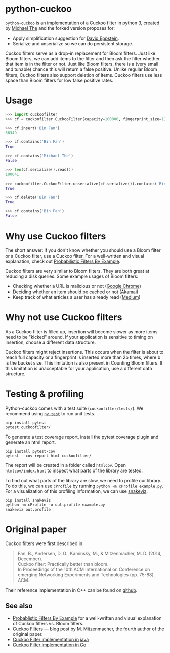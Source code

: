 # python-cuckoo
```python-cuckoo``` is an implementation of a Cuckoo filter in python 3, created by [Michael The](https://github.com/michael-the1) and the forked version proposes for:

- Apply simplification suggestion for [David Eppstein](http://11011110.livejournal.com/327681.html).
- Serialize and unserialize so we can do persistent storage.

Cuckoo filters serve as a drop-in replacement for Bloom filters.
Just like Bloom filters, we can add items to the filter and then ask the filter whether that item is in the filter or not.
Just like Bloom filters, there is a (very small and tunable) chance this will return a false positive.
Unlike regular Bloom filters, Cuckoo filters also support deletion of items.
Cuckoo filters use less space than Bloom filters for low false positive rates.

# Usage

```python
>>> import cuckoofilter
>>> cf = cuckoofilter.CuckooFilter(capacity=100000, fingerprint_size=1)

>>> cf.insert('Bin Fan')
66349

>>> cf.contains('Bin Fan')
True

>>> cf.contains('Michael The')
False

>>> len(cf.serialize().read())
100041

>>> cuckoofilter.CuckooFilter.unserialize(cf.serialize()).contains('Bin Fan')
True

>>> cf.delete('Bin Fan')
True

>>> cf.contains('Bin Fan')
False
```

# Why use Cuckoo filters
The short answer: if you don't know whether you should use a Bloom filter or a Cuckoo filter, use a Cuckoo filter.
For a well-written and visual explanation, check out [Probabilistic Filters By Example](https://bdupras.github.io/filter-tutorial/).

Cuckoo filters are very similar to Bloom filters.
They are both great at reducing a disk queries.
Some example usages of Bloom filters:
- Checking whether a URL is malicious or not ([Google Chrome](http://blog.alexyakunin.com/2010/03/nice-bloom-filter-application.html))
- Deciding whether an item should be cached or not ([Akamai](http://dl.acm.org/citation.cfm?doid=2805789.2805800))
- Keep track of what articles a user has already read ([Medium](https://medium.com/blog/what-are-bloom-filters-1ec2a50c68ff#.xlkqtn1vy))

# Why not use Cuckoo filters
As a Cuckoo filter is filled up, insertion will become slower as more items need to be "kicked" around.
If your application is sensitive to timing on insertion, choose a different data structure.

Cuckoo filters might reject insertions.
This occurs when the filter is about to reach full capacity or a fingerprint is inserted more than 2b times, where b is the bucket size.
This limitation is also present in Counting Bloom filters.
If this limitation is unacceptable for your application, use a different data structure.

# Testing & profiling
Python-cuckoo comes with a test suite (```cuckoofilter/tests/```).
We recommend using [```py.test```](http://pytest.org/) to run unit tests.

```
pip install pytest
pytest cuckoofilter/
```

To generate a test coverage report, install the pytest coverage plugin and generate an html report.

```
pip install pytest-cov
pytest --cov-report html cuckoofilter/
```

The report will be created in a folder called ```htmlcov```.
Open ```htmlcov/index.html``` to inspect what parts of the library are tested.

To find out what parts of the library are slow, we need to profile our library.
To do this, we can use ```cProfile``` by running ```python -m cProfile example.py```.
For a visualization of this profiling information, we can use [snakeviz](https://jiffyclub.github.io/snakeviz/).

```
pip install snakeviz
python -m cProfile -o out.profile example.py
snakeviz out.profile
```

# Original paper

Cuckoo filters were first described in:

>Fan, B., Andersen, D. G., Kaminsky, M., & Mitzenmacher, M. D. (2014, December).  
>Cuckoo filter: Practically better than bloom.  
>In Proceedings of the 10th ACM International on Conference on emerging Networking Experiments and Technologies (pp. 75-88). ACM.

Their reference implementation in C++ can be found on [github](https://github.com/efficient/cuckoofilter).

## See also

- [Probablistic Filters By Example](https://bdupras.github.io/filter-tutorial/) for a well-written and visual explanation of Cuckoo filters vs. Bloom filters.
- [Cuckoo Filters](http://mybiasedcoin.blogspot.nl/2014/10/cuckoo-filters.html) — blog post by M. Mitzenmacher, the fourth author of the original paper.
- [Cuckoo Filter implementation in java](https://github.com/bdupras/guava-probably)
- [Cuckoo Filter implementation in Go](https://github.com/irfansharif/cfilter)
